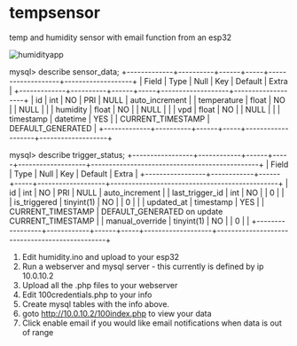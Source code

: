 # tempsensor
temp and humidity sensor with email function from an esp32

![humidityapp](https://github.com/user-attachments/assets/3dfdba2f-7410-49ab-a3b1-40c7f3ae436b)

mysql> describe sensor_data;
+-------------+----------+------+-----+-------------------+-------------------+
| Field       | Type     | Null | Key | Default           | Extra             |
+-------------+----------+------+-----+-------------------+-------------------+
| id          | int      | NO   | PRI | NULL              | auto_increment    |
| temperature | float    | NO   |     | NULL              |                   |
| humidity    | float    | NO   |     | NULL              |                   |
| vpd         | float    | NO   |     | NULL              |                   |
| timestamp   | datetime | YES  |     | CURRENT_TIMESTAMP | DEFAULT_GENERATED |
+-------------+----------+------+-----+-------------------+-------------------+


mysql> describe trigger_status;
+-----------------+------------+------+-----+-------------------+-----------------------------------------------+
| Field           | Type       | Null | Key | Default           | Extra                                         |
+-----------------+------------+------+-----+-------------------+-----------------------------------------------+
| id              | int        | NO   | PRI | NULL              | auto_increment                                |
| last_trigger_id | int        | NO   |     | 0                 |                                               |
| is_triggered    | tinyint(1) | NO   |     | 0                 |                                               |
| updated_at      | timestamp  | YES  |     | CURRENT_TIMESTAMP | DEFAULT_GENERATED on update CURRENT_TIMESTAMP |
| manual_override | tinyint(1) | NO   |     | 0                 |                                               |
+-----------------+------------+------+-----+-------------------+-----------------------------------------------+

1. Edit humidity.ino and upload to your esp32
2. Run a webserver and mysql server - this currently is defined by ip 10.0.10.2
3. Upload all the .php files to your webserver
4. Edit 100credentials.php to your info
5. Create mysql tables with the info above.
6. goto http://10.0.10.2/100index.php to view your data
7. Click enable email if you would like email notifications when data is out of range
